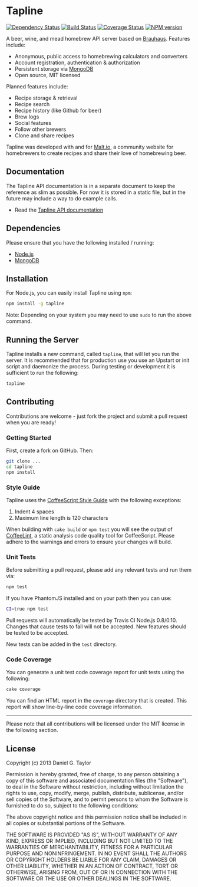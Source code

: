 Tapline
=======

[![Dependency Status](https://gemnasium.com/homebrewing/tapline.png)](https://gemnasium.com/homebrewing/tapline) [![Build Status](https://travis-ci.org/homebrewing/tapline.png)](https://travis-ci.org/homebrewing/tapline) [![Coverage Status](https://coveralls.io/repos/homebrewing/tapline/badge.png?branch=master)](https://coveralls.io/r/homebrewing/tapline?branch=master) [![NPM version](https://badge.fury.io/js/tapline.png)](http://badge.fury.io/js/tapline)

A beer, wine, and mead homebrew API server based on [Brauhaus](https://github.com/homebrewing/brauhausjs). Features include:

 * Anonymous, public access to homebrewing calculators and converters
 * Account registration, authentication & authorization
 * Persistent storage via [MongoDB](http://www.mongodb.org/)
 * Open source, MIT licensed

Planned features include:

 * Recipe storage & retrieval
 * Recipe search
 * Recipe history (like Github for beer)
 * Brew logs
 * Social features
  * Follow other brewers
  * Clone and share recipes

Tapline was developed with and for [Malt.io](http://www.malt.io/), a community website for homebrewers to create recipes and share their love of homebrewing beer.

Documentation
-------------
The Tapline API documentation is in a separate document to keep the reference as slim as possible. For now it is stored in a static file, but in the future may include a way to do example calls.

 * Read the [Tapline API documentation](https://github.com/homebrewing/tapline/blob/master/apidoc.md)

Dependencies
------------
Please ensure that you have the following installed / running:

 * [Node.js](http://nodejs.org/)
 * [MongoDB](http://www.mongodb.org/)

Installation
------------
For Node.js, you can easily install Tapline using `npm`:

```bash
npm install -g tapline
```

Note: Depending on your system you may need to use `sudo` to run the above command.

Running the Server
------------------
Tapline installs a new command, called `tapline`, that will let you run the server. It is recommended that for production use you use an Upstart or init script and daemonize the process. During testing or development it is sufficient to run the following:

```bash
tapline
```

Contributing
------------
Contributions are welcome - just fork the project and submit a pull request when you are ready!

### Getting Started
First, create a fork on GitHub. Then:

```bash
git clone ...
cd tapline
npm install
```

### Style Guide
Tapline uses the [CoffeeScript Style Guide](https://github.com/polarmobile/coffeescript-style-guide) with the following exceptions:

 1. Indent 4 spaces
 1. Maximum line length is 120 characters

When building with `cake build` or `npm test` you will see the output of [CoffeeLint](http://www.coffeelint.org/), a static analysis code quality tool for CoffeeScript. Please adhere to the warnings and errors to ensure your changes will build.

### Unit Tests
Before submitting a pull request, please add any relevant tests and run them via:

```bash
npm test
```

If you have PhantomJS installed and on your path then you can use:

```bash
CI=true npm test
```

Pull requests will automatically be tested by Travis CI Node.js 0.8/0.10. Changes that cause tests to fail will not be accepted. New features should be tested to be accepted.

New tests can be added in the `test` directory.

### Code Coverage
You can generate a unit test code coverage report for unit tests using the following:

```bash
cake coverage
```

You can find an HTML report in the `coverage` directory that is created. This report will show line-by-line code coverage information.

---

Please note that all contributions will be licensed under the MIT license in the following section.

License
-------
Copyright (c) 2013 Daniel G. Taylor

Permission is hereby granted, free of charge, to any person obtaining a copy of this software and associated documentation files (the "Software"), to deal in the Software without restriction, including without limitation the rights to use, copy, modify, merge, publish, distribute, sublicense, and/or sell copies of the Software, and to permit persons to whom the Software is furnished to do so, subject to the following conditions:

The above copyright notice and this permission notice shall be included in all copies or substantial portions of the Software.

THE SOFTWARE IS PROVIDED "AS IS", WITHOUT WARRANTY OF ANY KIND, EXPRESS OR IMPLIED, INCLUDING BUT NOT LIMITED TO THE WARRANTIES OF MERCHANTABILITY, FITNESS FOR A PARTICULAR PURPOSE AND NONINFRINGEMENT. IN NO EVENT SHALL THE AUTHORS OR COPYRIGHT HOLDERS BE LIABLE FOR ANY CLAIM, DAMAGES OR OTHER LIABILITY, WHETHER IN AN ACTION OF CONTRACT, TORT OR OTHERWISE, ARISING FROM, OUT OF OR IN CONNECTION WITH THE SOFTWARE OR THE USE OR OTHER DEALINGS IN THE SOFTWARE.
